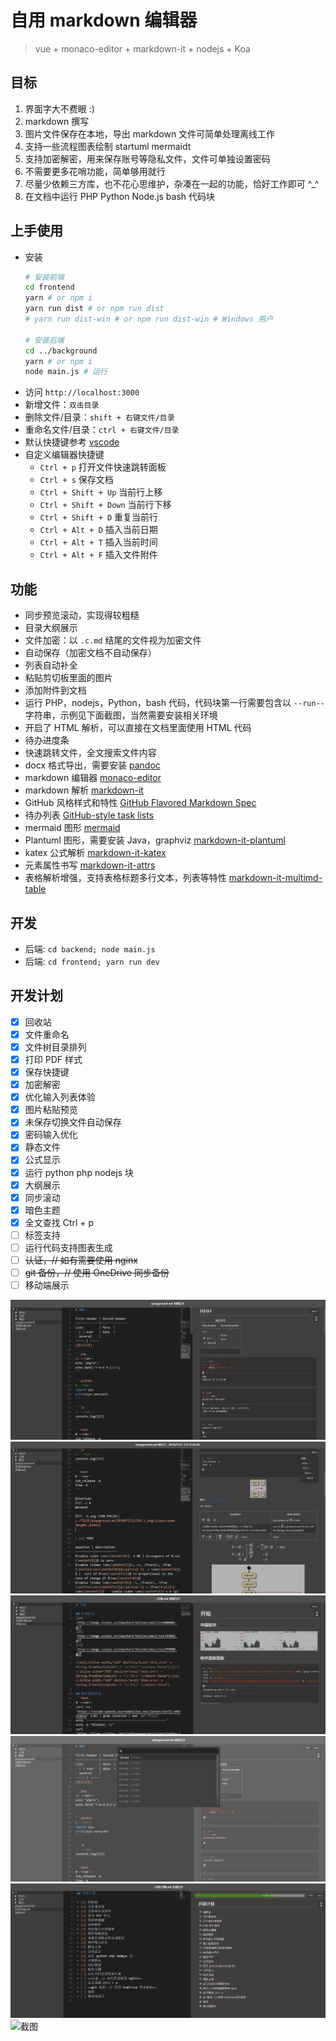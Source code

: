 # 自用 markdown 编辑器
>vue + monaco-editor + markdown-it + nodejs + Koa

## 目标
1. 界面字大不费眼 :)
1. markdown 撰写
2. 图片文件保存在本地，导出 markdown 文件可简单处理离线工作
3. 支持一些流程图表绘制 startuml mermaidt
3. 支持加密解密，用来保存账号等隐私文件，文件可单独设置密码
4. 不需要更多花哨功能，简单够用就行
5. 尽量少依赖三方库，也不花心思维护，杂凑在一起的功能，恰好工作即可 ^_^
6. 在文档中运行 PHP Python Node.js bash 代码块

## 上手使用
+ 安装
    ```bash
    # 安装前端
    cd frontend
    yarn # or npm i
    yarn run dist # or npm run dist
    # yarn run dist-win # or npm run dist-win # Windows 用户

    # 安装后端
    cd ../background
    yarn # or npm i
    node main.js # 运行
    ```
+ 访问 `http://localhost:3000`
+ 新增文件：`双击目录`
+ 删除文件/目录：`shift + 右键文件/目录`
+ 重命名文件/目录：`ctrl + 右键文件/目录`
+ 默认快捷键参考 [vscode](https://code.visualstudio.com/)
+ 自定义编辑器快捷键
    + `Ctrl + p` 打开文件快速跳转面板
    + `Ctrl + s` 保存文档
    + `Ctrl + Shift + Up` 当前行上移
    + `Ctrl + Shift + Down` 当前行下移
    + `Ctrl + Shift + D` 重复当前行
    + `Ctrl + Alt + D` 插入当前日期
    + `Ctrl + Alt + T` 插入当前时间
    + `Ctrl + Alt + F` 插入文件附件

## 功能
+ 同步预览滚动，实现得较粗糙
+ 目录大纲展示
+ 文件加密：以 `.c.md` 结尾的文件视为加密文件
+ 自动保存（加密文档不自动保存）
+ 列表自动补全
+ 粘贴剪切板里面的图片
+ 添加附件到文档
+ 运行 PHP，nodejs，Python，bash 代码，代码块第一行需要包含以 `--run--` 字符串，示例见下面截图，当然需要安装相关环境
+ 开启了 HTML 解析，可以直接在文档里面使用 HTML 代码
+ 待办进度条
+ 快速跳转文件，全文搜索文件内容
+ docx 格式导出，需要安装 [pandoc](https://pandoc.org/)
+ markdown 编辑器 [monaco-editor](https://github.com/Microsoft/monaco-editor)
+ markdown 解析 [markdown-it](https://github.com/markdown-it/markdown-it)
+ GitHub 风格样式和特性 [GitHub Flavored Markdown Spec](https://github.github.com/gfm/)
+ 待办列表 [GitHub-style task lists](https://github.com/revin/markdown-it-task-lists)
+ mermaid 图形 [mermaid](https://github.com/knsv/mermaid)
+ Plantuml 图形，需要安装 Java，graphviz [markdown-it-plantuml](https://github.com/gmunguia/markdown-it-plantuml)
+ katex 公式解析 [markdown-it-katex](https://github.com/waylonflinn/markdown-it-katex)
+ 元素属性书写 [markdown-it-attrs](https://github.com/arve0/markdown-it-attrs)
+ 表格解析增强，支持表格标题多行文本，列表等特性 [markdown-it-multimd-table](https://github.com/RedBug312/markdown-it-multimd-table)

## 开发
+ 后端: `cd backend; node main.js`
+ 后端: `cd frontend; yarn run dev`

## 开发计划

+ [x] 回收站
+ [x] 文件重命名
+ [x] 文件树目录排列
+ [x] 打印 PDF 样式
+ [x] 保存快捷键
+ [x] 加密解密
+ [x] 优化输入列表体验
+ [x] 图片粘贴预览
+ [x] 未保存切换文件自动保存
+ [x] 密码输入优化
+ [x] 静态文件
+ [x] 公式显示
+ [x] 运行 python php nodejs 块
+ [x] 大纲展示
+ [x] 同步滚动
+ [x] 暗色主题
+ [x] 全文查找 Ctrl + p
+ [ ] 标签支持
+ [ ] 运行代码支持图表生成
+ [ ] ~~认证，// 如有需要使用 nginx~~
+ [ ] ~~git 备份，// 使用 OneDrive 同步备份~~
+ [ ] 移动端展示

![截图](./1.png)
![截图](./2.png)
![截图](./3.png)
![截图](./4.png)
![截图](./5.gif)
![截图](./6.gif)
